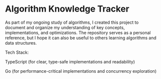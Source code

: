 # Algorithm Knowledge Tracker

As part of my ongoing study of algorithms, I created this project to document and organize my understanding of key concepts, implementations, and optimizations. The repository serves as a personal reference, but I hope it can also be useful to others learning algorithms and data structures.

Tech Stack:

TypeScript (for clear, type-safe implementations and readability)

Go (for performance-critical implementations and concurrency exploration)
